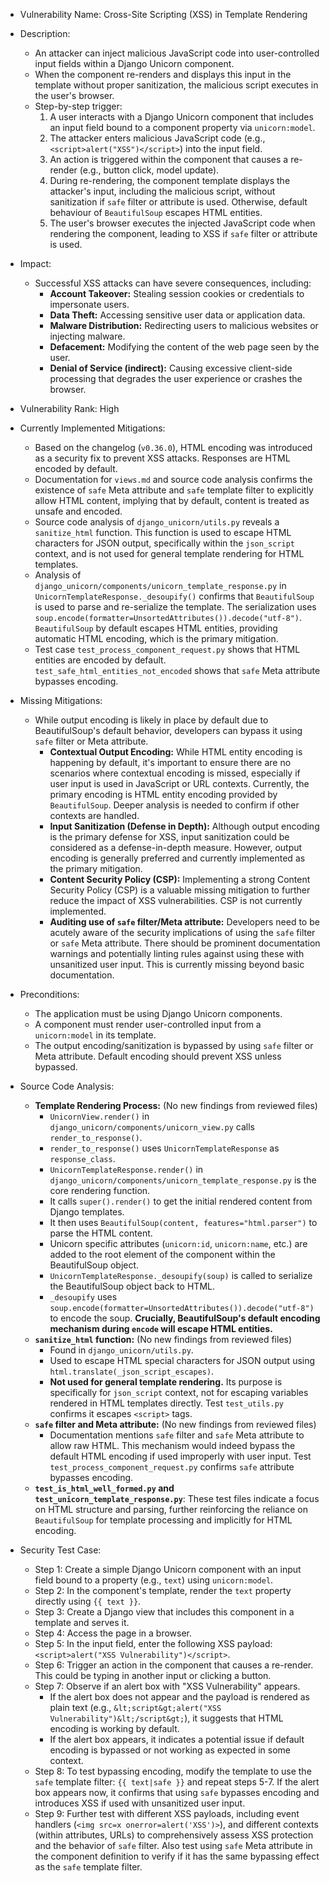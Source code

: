 - Vulnerability Name: Cross-Site Scripting (XSS) in Template Rendering

- Description:
  - An attacker can inject malicious JavaScript code into user-controlled input fields within a Django Unicorn component.
  - When the component re-renders and displays this input in the template without proper sanitization, the malicious script executes in the user's browser.
  - Step-by-step trigger:
    1. A user interacts with a Django Unicorn component that includes an input field bound to a component property via `unicorn:model`.
    2. The attacker enters malicious JavaScript code (e.g., `<script>alert("XSS")</script>`) into the input field.
    3. An action is triggered within the component that causes a re-render (e.g., button click, model update).
    4. During re-rendering, the component template displays the attacker's input, including the malicious script, without sanitization if `safe` filter or attribute is used. Otherwise, default behaviour of `BeautifulSoup` escapes HTML entities.
    5. The user's browser executes the injected JavaScript code when rendering the component, leading to XSS if `safe` filter or attribute is used.

- Impact:
  - Successful XSS attacks can have severe consequences, including:
    - **Account Takeover:** Stealing session cookies or credentials to impersonate users.
    - **Data Theft:** Accessing sensitive user data or application data.
    - **Malware Distribution:** Redirecting users to malicious websites or injecting malware.
    - **Defacement:** Modifying the content of the web page seen by the user.
    - **Denial of Service (indirect):**  Causing excessive client-side processing that degrades the user experience or crashes the browser.

- Vulnerability Rank: High

- Currently Implemented Mitigations:
  - Based on the changelog (`v0.36.0`), HTML encoding was introduced as a security fix to prevent XSS attacks. Responses are HTML encoded by default.
  - Documentation for `views.md` and source code analysis confirms the existence of `safe` Meta attribute and `safe` template filter to explicitly allow HTML content, implying that by default, content is treated as unsafe and encoded.
  - Source code analysis of `django_unicorn/utils.py` reveals a `sanitize_html` function. This function is used to escape HTML characters for JSON output, specifically within the `json_script` context, and is not used for general template rendering for HTML templates.
  - Analysis of `django_unicorn/components/unicorn_template_response.py` in `UnicornTemplateResponse._desoupify()` confirms that `BeautifulSoup` is used to parse and re-serialize the template. The serialization uses `soup.encode(formatter=UnsortedAttributes()).decode("utf-8")`. `BeautifulSoup` by default escapes HTML entities, providing automatic HTML encoding, which is the primary mitigation.
  - Test case `test_process_component_request.py` shows that HTML entities are encoded by default. `test_safe_html_entities_not_encoded` shows that `safe` Meta attribute bypasses encoding.

- Missing Mitigations:
  - While output encoding is likely in place by default due to BeautifulSoup's default behavior, developers can bypass it using `safe` filter or Meta attribute.
    - **Contextual Output Encoding:** While HTML entity encoding is happening by default, it's important to ensure there are no scenarios where contextual encoding is missed, especially if user input is used in JavaScript or URL contexts. Currently, the primary encoding is HTML entity encoding provided by `BeautifulSoup`. Deeper analysis is needed to confirm if other contexts are handled.
    - **Input Sanitization (Defense in Depth):** Although output encoding is the primary defense for XSS, input sanitization could be considered as a defense-in-depth measure. However, output encoding is generally preferred and currently implemented as the primary mitigation.
    - **Content Security Policy (CSP):** Implementing a strong Content Security Policy (CSP) is a valuable missing mitigation to further reduce the impact of XSS vulnerabilities. CSP is not currently implemented.
    - **Auditing use of `safe` filter/Meta attribute:** Developers need to be acutely aware of the security implications of using the `safe` filter or `safe` Meta attribute. There should be prominent documentation warnings and potentially linting rules against using these with unsanitized user input. This is currently missing beyond basic documentation.

- Preconditions:
  - The application must be using Django Unicorn components.
  - A component must render user-controlled input from a `unicorn:model` in its template.
  - The output encoding/sanitization is bypassed by using `safe` filter or Meta attribute. Default encoding should prevent XSS unless bypassed.

- Source Code Analysis:
  - **Template Rendering Process:** (No new findings from reviewed files)
    - `UnicornView.render()` in `django_unicorn/components/unicorn_view.py` calls `render_to_response()`.
    - `render_to_response()` uses `UnicornTemplateResponse` as `response_class`.
    - `UnicornTemplateResponse.render()` in `django_unicorn/components/unicorn_template_response.py` is the core rendering function.
    - It calls `super().render()` to get the initial rendered content from Django templates.
    - It then uses `BeautifulSoup(content, features="html.parser")` to parse the HTML content.
    - Unicorn specific attributes (`unicorn:id`, `unicorn:name`, etc.) are added to the root element of the component within the BeautifulSoup object.
    - `UnicornTemplateResponse._desoupify(soup)` is called to serialize the BeautifulSoup object back to HTML.
    - `_desoupify` uses `soup.encode(formatter=UnsortedAttributes()).decode("utf-8")` to encode the soup. **Crucially, BeautifulSoup's default encoding mechanism during `encode` will escape HTML entities.**
  - **`sanitize_html` function:** (No new findings from reviewed files)
    - Found in `django_unicorn/utils.py`.
    - Used to escape HTML special characters for JSON output using `html.translate(_json_script_escapes)`.
    - **Not used for general template rendering.** Its purpose is specifically for `json_script` context, not for escaping variables rendered in HTML templates directly. Test `test_utils.py` confirms it escapes `<script>` tags.
  - **`safe` filter and Meta attribute:** (No new findings from reviewed files)
    - Documentation mentions `safe` filter and `safe` Meta attribute to allow raw HTML. This mechanism would indeed bypass the default HTML encoding if used improperly with user input. Test `test_process_component_request.py` confirms `safe` attribute bypasses encoding.
  - **`test_is_html_well_formed.py` and `test_unicorn_template_response.py`**: These test files indicate a focus on HTML structure and parsing, further reinforcing the reliance on `BeautifulSoup` for template processing and implicitly for HTML encoding.

- Security Test Case:
  - Step 1: Create a simple Django Unicorn component with an input field bound to a property (e.g., `text`) using `unicorn:model`.
  - Step 2: In the component's template, render the `text` property directly using `{{ text }}`.
  - Step 3: Create a Django view that includes this component in a template and serves it.
  - Step 4: Access the page in a browser.
  - Step 5: In the input field, enter the following XSS payload: `<script>alert("XSS Vulnerability")</script>`.
  - Step 6: Trigger an action in the component that causes a re-render. This could be typing in another input or clicking a button.
  - Step 7: Observe if an alert box with "XSS Vulnerability" appears.
    - If the alert box does not appear and the payload is rendered as plain text (e.g., `&lt;script&gt;alert("XSS Vulnerability")&lt;/script&gt;`), it suggests that HTML encoding is working by default.
    - If the alert box appears, it indicates a potential issue if default encoding is bypassed or not working as expected in some context.
  - Step 8: To test bypassing encoding, modify the template to use the `safe` template filter: `{{ text|safe }}` and repeat steps 5-7. If the alert box appears now, it confirms that using `safe` bypasses encoding and introduces XSS if used with unsanitized user input.
  - Step 9: Further test with different XSS payloads, including event handlers (`<img src=x onerror=alert('XSS')>`), and different contexts (within attributes, URLs) to comprehensively assess XSS protection and the behavior of `safe` filter. Also test using `safe` Meta attribute in the component definition to verify if it has the same bypassing effect as the `safe` template filter.
